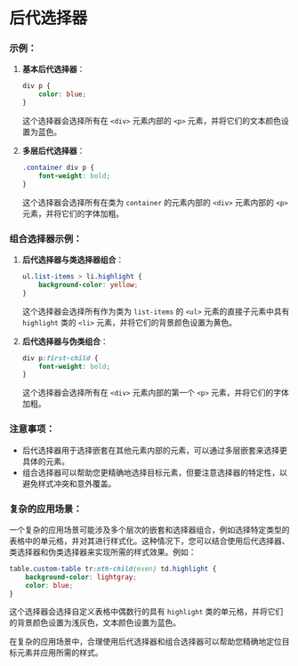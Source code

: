 # 后代选择器

### 示例：

1. **基本后代选择器**：
   ```css
   div p {
       color: blue;
   }
   ```
   这个选择器会选择所有在 `<div>` 元素内部的 `<p>` 元素，并将它们的文本颜色设置为蓝色。

2. **多层后代选择器**：
   ```css
   .container div p {
       font-weight: bold;
   }
   ```
   这个选择器会选择所有在类为 `container` 的元素内部的 `<div>` 元素内部的 `<p>` 元素，并将它们的字体加粗。

### 组合选择器示例：
1. **后代选择器与类选择器组合**：
   ```css
   ul.list-items > li.highlight {
       background-color: yellow;
   }
   ```
   这个选择器会选择所有作为类为 `list-items` 的 `<ul>` 元素的直接子元素中具有 `highlight` 类的 `<li>` 元素，并将它们的背景颜色设置为黄色。

2. **后代选择器与伪类组合**：
   ```css
   div p:first-child {
       font-weight: bold;
   }
   ```
   这个选择器会选择所有在 `<div>` 元素内部的第一个 `<p>` 元素，并将它们的字体加粗。

### 注意事项：
- 后代选择器用于选择嵌套在其他元素内部的元素，可以通过多层嵌套来选择更具体的元素。
- 组合选择器可以帮助您更精确地选择目标元素，但要注意选择器的特定性，以避免样式冲突和意外覆盖。

### 复杂的应用场景：
一个复杂的应用场景可能涉及多个层次的嵌套和选择器组合，例如选择特定类型的表格中的单元格，并对其进行样式化。这种情况下，您可以结合使用后代选择器、类选择器和伪类选择器来实现所需的样式效果。例如：
```css
table.custom-table tr:nth-child(even) td.highlight {
    background-color: lightgray;
    color: blue;
}
```
这个选择器会选择自定义表格中偶数行的具有 `highlight` 类的单元格，并将它们的背景颜色设置为浅灰色，文本颜色设置为蓝色。

在复杂的应用场景中，合理使用后代选择器和组合选择器可以帮助您精确地定位目标元素并应用所需的样式。